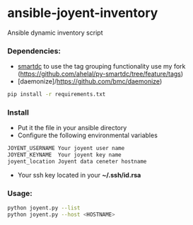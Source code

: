 ansible-joyent-inventory
========================

Ansible dynamic inventory script

### Dependencies: 

* [smartdc](https://pypi.python.org/pypi/smartdc) to use the tag grouping functionality use my fork (https://github.com/ahelal/py-smartdc/tree/feature/tags) 
* [daemonize]/https://github.com/bmc/daemonize)

```sh
pip install -r requirements.txt
```

### Install
- Put it the file in your ansible directory 
- Configure the following environmental variables 

```sh
JOYENT_USERNAME	Your joyent user name
JOYENT_KEYNAME	Your joyent key name
joyent_location	Joyent data ceneter hostname  
```
- Your ssh key located in your **~/.ssh/id.rsa**

### Usage:

```sh
python joyent.py --list
python joyent.py --host <HOSTNAME>
```

